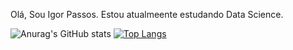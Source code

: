 Olá, Sou Igor Passos.
Estou atualmeente estudando Data Science.

![Anurag's GitHub stats](https://github-readme-stats.vercel.app/api?username=Passos161&show_icons=true&theme=merko)
[![Top Langs](https://github-readme-stats.vercel.app/api/top-langs/?username=Passos161&layout=compact)](https://github.com/Passos161/github-readme-stats)

